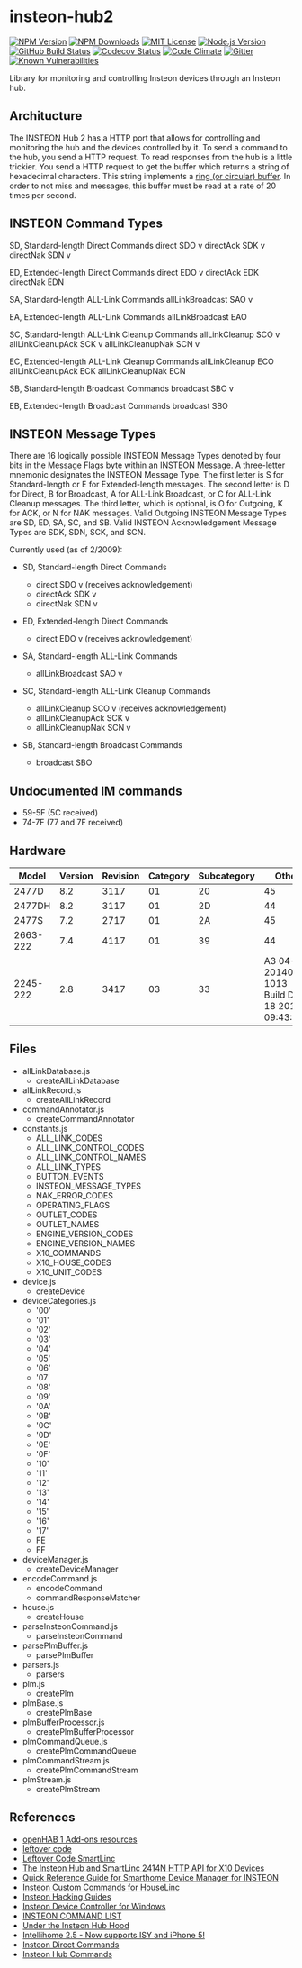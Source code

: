 # insteon-hub2

[![NPM Version][npm-image]][npm-url]
[![NPM Downloads][downloads-image]][downloads-url]
[![MIT License][license-image]][license-url]
[![Node.js Version][node-version-image]][node-version-url]
[![GitHub Build Status][github-build-badge]][github-build-url]
[![Codecov Status][codecov-image]][codecov-url]
[![Code Climate][code-climate-image]][code-climate-url]
[![Gitter][gitter-image]][gitter-url]
[![Known Vulnerabilities][snyk-badge]][snyk-url]
<!-- [![js-canonical-style][canonical-image]][canonical-url] -->

Library for monitoring and controlling Insteon devices through an Insteon hub.

## Architucture

The INSTEON Hub 2 has a HTTP port that allows for controlling and monitoring
the hub and the devices controlled by it. To send a command to the hub, you
send a HTTP request. To read responses from the hub is a little trickier.
You send a HTTP request to get the buffer which returns a string of
hexadecimal characters. This string implements a
[ring (or circular) buffer][circular-buffer-url]. In order to not miss and
messages, this buffer must be read at a rate of 20 times per second.

## INSTEON Command Types

SD, Standard-length Direct Commands
  direct SDO v
  directAck SDK v
  directNak SDN v

ED, Extended-length Direct Commands
  direct EDO v
  directAck EDK
  directNak EDN

SA, Standard-length ALL-Link Commands
  allLinkBroadcast SAO v

EA, Extended-length ALL-Link Commands
  allLinkBroadcast EAO

SC, Standard-length ALL-Link Cleanup Commands
  allLinkCleanup SCO v
  allLinkCleanupAck SCK v
  allLinkCleanupNak SCN v

EC, Extended-length ALL-Link Cleanup Commands
  allLinkCleanup ECO
  allLinkCleanupAck ECK
  allLinkCleanupNak ECN

SB, Standard-length Broadcast Commands
  broadcast SBO v

EB, Extended-length Broadcast Commands
  broadcast SBO

## INSTEON Message Types

There are 16 logically possible INSTEON Message Types denoted by four bits in the Message Flags byte within an INSTEON Message. A three-letter mnemonic designates the INSTEON Message Type. The first letter is S for Standard-length or E for Extended-length messages. The second letter is D for Direct, B for Broadcast, A for ALL-Link Broadcast, or C for ALL-Link Cleanup messages. The third letter, which is optional, is O for Outgoing, K for ACK, or N for NAK messages. Valid Outgoing INSTEON Message Types are SD, ED, SA, SC, and SB. Valid INSTEON Acknowledgement Message Types are SDK, SDN, SCK, and SCN.

Currently used (as of 2/2009):

- SD, Standard-length Direct Commands
  - direct SDO v (receives acknowledgement)
  - directAck SDK v
  - directNak SDN v

- ED, Extended-length Direct Commands
  - direct EDO v (receives acknowledgement)

- SA, Standard-length ALL-Link Commands
  - allLinkBroadcast SAO v

- SC, Standard-length ALL-Link Cleanup Commands
  - allLinkCleanup SCO v (receives acknowledgement)
  - allLinkCleanupAck SCK v
  - allLinkCleanupNak SCN v

- SB, Standard-length Broadcast Commands
  - broadcast SBO

## Undocumented IM commands

- 59-5F (5C received)
- 74-7F (77 and 7F received)

## Hardware

| Model    | Version | Revision | Category | Subcategory | Other                                             |
| -------- | ------- | -------- | -------- | ----------- | ------------------------------------------------- |
| 2477D    | 8.2     | 3117     | 01       | 20          | 45                                                |
| 2477DH   | 8.2     | 3117     | 01       | 2D          | 44                                                |
| 2477S    | 7.2     | 2717     | 01       | 2A          | 45                                                |
| 2663-222 | 7.4     | 4117     | 01       | 39          | 44                                                |
| 2245-222 | 2.8     | 3417     | 03       | 33          | A3 04-20140904  1013  Build Dec 18 2017  09:43:02 |

## Files

- allLinkDatabase.js
  - createAllLinkDatabase
- allLinkRecord.js
  - createAllLinkRecord
- commandAnnotator.js
  - createCommandAnnotator
- constants.js
  - ALL\_LINK\_CODES
  - ALL\_LINK\_CONTROL\_CODES
  - ALL\_LINK\_CONTROL\_NAMES
  - ALL\_LINK\_TYPES
  - BUTTON\_EVENTS
  - INSTEON\_MESSAGE\_TYPES
  - NAK\_ERROR\_CODES
  - OPERATING\_FLAGS
  - OUTLET\_CODES
  - OUTLET\_NAMES
  - ENGINE\_VERSION\_CODES
  - ENGINE\_VERSION\_NAMES
  - X10\_COMMANDS
  - X10\_HOUSE\_CODES
  - X10\_UNIT\_CODES
- device.js
  - createDevice
- deviceCategories.js
  - '00'
  - '01'
  - '02'
  - '03'
  - '04'
  - '05'
  - '06'
  - '07'
  - '08'
  - '09'
  - '0A'
  - '0B'
  - '0C'
  - '0D'
  - '0E'
  - '0F'
  - '10'
  - '11'
  - '12'
  - '13'
  - '14'
  - '15'
  - '16'
  - '17'
  - FE
  - FF
- deviceManager.js
  - createDeviceManager
- encodeCommand.js
  - encodeCommand
  - commandResponseMatcher
- house.js
  - createHouse
- parseInsteonCommand.js
  - parseInsteonCommand
- parsePlmBuffer.js
  - parsePlmBuffer
- parsers.js
  - parsers
- plm.js
  - createPlm
- plmBase.js
  - createPlmBase
- plmBufferProcessor.js
  - createPlmBufferProcessor
- plmCommandQueue.js
  - createPlmCommandQueue
- plmCommandStream.js
  - createPlmCommandStream
- plmStream.js
  - createPlmStream

## References

- [openHAB 1 Add-ons resources](https://github.com/openhab/openhab1-addons/tree/master/bundles/binding/org.openhab.binding.insteonplm/src/main/resources)
- [leftover code](https://web.archive.org/web/20191230021838/http://www.leftovercode.info/)
- [Leftover Code SmartLinc](http://www.leftovercode.info/smartlinc.php)
- [The Insteon Hub and SmartLinc 2414N HTTP API for X10 Devices](http://www.leftovercode.info/smartlinc_x10.html)
- [Quick Reference Guide for Smarthome Device Manager for INSTEON](https://web.archive.org/web/20130519075719/http://www.insteon.com/sdk/files/dm/docs/)
- [Insteon Custom Commands for HouseLinc](https://web.archive.org/web/20141125100324/http://www.insteon.com/houselinc-insteon-custom-commands.html)
- [Insteon Hacking Guides](http://efundies.com/guides/)
- [Insteon Device Controller for Windows](https://web.archive.org/web/20151008042115/http://fredricksensoftware.us/Insteon/Device%20Controller/index.htm)
- [INSTEON COMMAND LIST](http://www.madreporite.com/insteon/commands.htm)
- [Under the Insteon Hub Hood](https://web.archive.org/web/20150503192537/http://blog.automategreen.com/post/under-the-insteon-hub-hood)
- [Intellihome 2.5 - Now supports ISY and iPhone 5!](https://forum.smarthome.com/topic.asp?TOPIC_ID=11063&whichpage=2)
- [Insteon Direct Commands](http://www.richstevenson.com/2014/01/06/insteon-direct-commands/)
- [Insteon Hub Commands](https://openremote.github.io/archive-dotorg/forums/attachments/22882151/23036480.pdf)

[circular-buffer-url]: https://en.wikipedia.org/wiki/Circular_buffer
[code-climate-image]: https://img.shields.io/codeclimate/maintainability/srveit/insteon-hub2.svg
[code-climate-url]: https://codeclimate.com/github/srveit/insteon-hub2
[codecov-image]: https://img.shields.io/codecov/c/github/srveit/insteon-hub2/master.svg?style=flat
[codecov-url]: https://codecov.io/gh/srveit/insteon-hub2
[downloads-image]: https://img.shields.io/npm/dm/insteon-hub2.svg
[downloads-url]: https://npmjs.org/package/insteon-hub2
[github-build-badge]: https://img.shields.io/github/workflow/status/srveit/insteon-hub2/build-actions
[github-build-url]: https://github.com/srveit/insteon-hub2/actions/workflows/test-actions.yml
[gitter-image]: https://img.shields.io/gitter/room/insteon-hub2/Lobby.svg
[gitter-url]: https://gitter.im/insteon-hub2/Lobby
[license-image]: http://img.shields.io/badge/license-MIT-blue.svg?style=flat
[license-url]: http://choosealicense.com/licenses/mit/
[node-version-image]: https://img.shields.io/node/v/insteon-hub2.svg
[node-version-url]: https://nodejs.org/en/download/
[npm-image]: https://img.shields.io/npm/v/insteon-hub2.svg
[npm-url]: https://npmjs.org/package/insteon-hub2
[snyk-badge]: https://snyk.io/test/github/srveit/insteon-hub2/badge.svg
[snyk-url]: https://snyk.io/test/github/srveit/insteon-hub2

<!--

https://sonarcloud.io/dashboard/index/srveit:insteon-hub2

[testling-image]: https://ci.testling.com/srveit/insteon-hub2.png
[testling-url]: https://ci.testling.com/srveit/insteon-hub2
[cdnjs-image]: https://img.shields.io/cdnjs/v/insteon-hub2.svg
[cdnjs-url]: https://cdnjs.com/libraries/insteon-hub2

[![locked](http://badges.github.io/stability-badges/dist/locked.svg)](http://github.com/badges/stability-badges)
[![Readme](https://img.shields.io/badge/readme-tested-brightgreen.svg?style=flat)](https://www.npmjs.com/package/reamde)
[![Doug's Gratipay][gratipay-image-dougwilson]][gratipay-url-dougwilson]
[![API documented](https://img.shields.io/badge/API-documented-brightgreen.svg)](https://raszi.github.io/node-tmp/)
[![Bitdeli Badge](https://d2weczhvl823v0.cloudfront.net/thlorenz/convert-source-map/trend.png)](https://bitdeli.com/free "Bitdeli Badge")
[![Bountysource](https://www.bountysource.com/badge/tracker?tracker_id=282608)](https://www.bountysource.com/trackers/282608-eslint?utm_source=282608&utm_medium=shield&utm_campaign=TRACKER_BADGE)
[![Bower version](https://img.shields.io/bower/v/spdx-license-ids.svg)](https://github.com/shinnn/spdx-license-ids/releases)
[![Codeship Status for ashtuchkin/iconv-lite](https://www.codeship.com/projects/81670840-fa72-0131-4520-4a01a6c01acc/status)](https://www.codeship.com/projects/29053)
[![Conventional Commits](https://img.shields.io/badge/Conventional%20Commits-1.0.0-yellow.svg)](https://conventionalcommits.org)
[![ExternalEditor uses the MIT](https://img.shields.io/npm/l/external-editor.svg?style=flat-square)](https://opensource.org/licenses/MIT)
[![FOSSA Status](https://app.fossa.io/api/projects/git%2Bhttps%3A%2F%2Fgithub.com%2Feslint%2Feslint.svg?type=large)](https://app.fossa.io/projects/git%2Bhttps%3A%2F%2Fgithub.com%2Feslint%2Feslint?ref=badge_large)
[![Follow on Twitter](https://img.shields.io/twitter/url/http/shields.io.svg?style=social&label=Follow&maxAge=2592000)](https://twitter.com/hiddentao)
[![Known Vulnerabilities](https://snyk.io/test/npm/promise-core/badge.svg?style=flat-square&maxAge=2592000)](https://snyk.io/test/npm/promise-core)
[![NPM Stats](https://nodei.co/npm/iconv-lite.png?downloads=true&downloadRank=true)](https://npmjs.org/packages/iconv-lite/)
[![NPM](https://nodei.co/npm-dl/deep-extend.png?height=3)](https://nodei.co/npm/deep-extend/)
[![OpenCollective](https://opencollective.com/debug/sponsors/badge.svg)](#sponsors)
[![Sauce Test Status](https://saucelabs.com/browser-matrix/epoberezkin.svg)](https://saucelabs.com/u/epoberezkin)
[![Slack Channel](http://zeit-slackin.now.sh/badge.svg)](https://zeit.chat/)
[![Standard Version](https://img.shields.io/badge/release-standard%20version-brightgreen.svg)](https://github.com/conventional-changelog/standard-version)
[![Windows Build](https://img.shields.io/appveyor/ci/alexindigo/asynckit/v0.4.0.svg?label=windows:0.12-6.x&style=flat)](https://ci.appveyor.com/project/alexindigo/asynckit)
[![Windows Tests](https://img.shields.io/appveyor/ci/bcoe/nyc-ilw23/master.svg?label=Windows%20Tests)](https://ci.appveyor.com/project/bcoe/nyc-ilw23)
[![](http://img.shields.io/badge/unicorn-approved-ff69b4.svg)](https://www.youtube.com/watch?v=9auOCbH5Ns4)

-->

